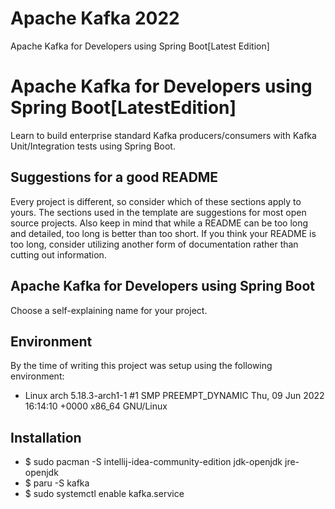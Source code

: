 # Apache Kafka 2022

Apache Kafka for Developers using Spring Boot[Latest Edition]



# Apache Kafka for Developers using Spring Boot[LatestEdition]

Learn to build enterprise standard Kafka producers/consumers with Kafka Unit/Integration tests using Spring Boot.

## Suggestions for a good README
Every project is different, so consider which of these sections apply to yours. The sections used in the template are suggestions for most open source projects. Also keep in mind that while a README can be too long and detailed, too long is better than too short. If you think your README is too long, consider utilizing another form of documentation rather than cutting out information.

## Apache Kafka for Developers using Spring Boot
Choose a self-explaining name for your project.

## Environment

By the time of writing this project was setup using the following environment: 
- Linux arch 5.18.3-arch1-1 #1 SMP PREEMPT_DYNAMIC Thu, 09 Jun 2022 16:14:10 +0000 x86_64 GNU/Linux


## Installation
- $ sudo pacman -S intellij-idea-community-edition jdk-openjdk jre-openjdk
- $ paru -S kafka
- $ sudo systemctl enable kafka.service


